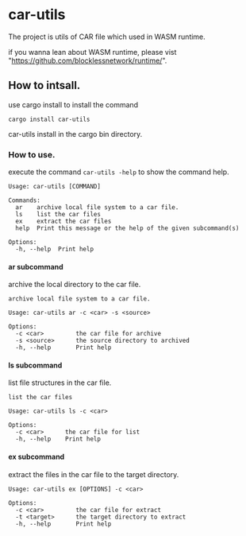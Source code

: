 # car-utils

The project is utils of CAR file which used in WASM runtime.

if you wanna lean about WASM runtime, please vist "https://github.com/blocklessnetwork/runtime/".

## How to intsall.

use cargo install to install the command
```
cargo install car-utils
```
car-utils install in the cargo bin directory.

### How to use.
execute the command `car-utils -help` to show the command help.
```
Usage: car-utils [COMMAND]

Commands:
  ar    archive local file system to a car file.
  ls    list the car files
  ex    extract the car files
  help  Print this message or the help of the given subcommand(s)

Options:
  -h, --help  Print help
```

####  ar subcommand
archive the local directory to the car file.
```
archive local file system to a car file.

Usage: car-utils ar -c <car> -s <source>

Options:
  -c <car>         the car file for archive
  -s <source>      the source directory to archived
  -h, --help       Print help
```

####  ls subcommand
list file structures in the car file.
```
list the car files

Usage: car-utils ls -c <car>

Options:
  -c <car>      the car file for list
  -h, --help    Print help
```
#### ex subcommand
extract the files in the car file to the target directory.
```
Usage: car-utils ex [OPTIONS] -c <car>

Options:
  -c <car>         the car file for extract
  -t <target>      the target directory to extract
  -h, --help       Print help
```
